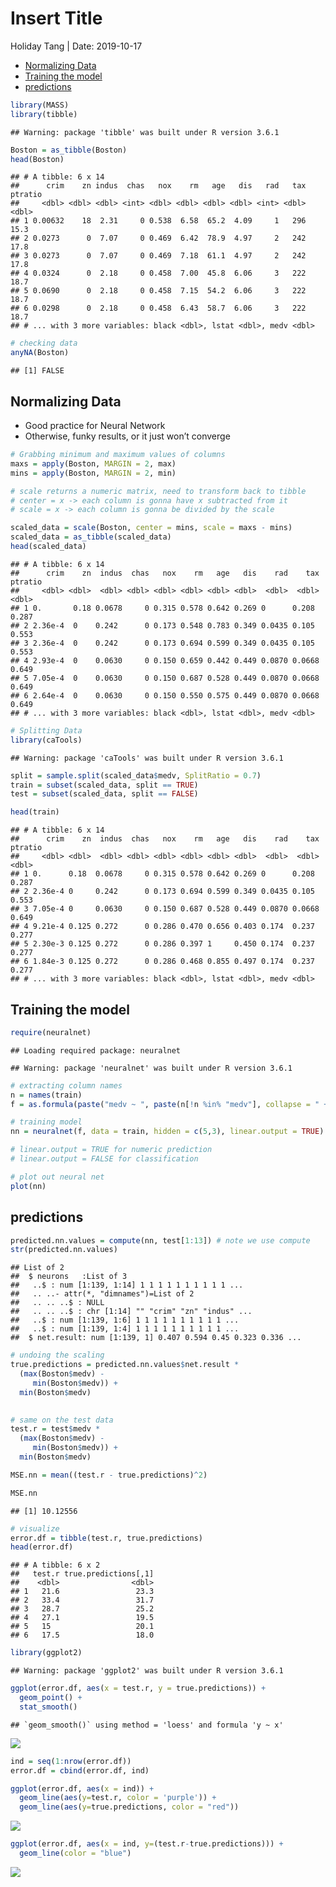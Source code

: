 Insert Title
================
Holiday Tang
| Date: 2019-10-17

  - [Normalizing Data](#normalizing-data)
  - [Training the model](#training-the-model)
  - [predictions](#predictions)

``` r
library(MASS)
library(tibble)
```

    ## Warning: package 'tibble' was built under R version 3.6.1

``` r
Boston = as_tibble(Boston)
head(Boston)
```

    ## # A tibble: 6 x 14
    ##      crim    zn indus  chas   nox    rm   age   dis   rad   tax ptratio
    ##     <dbl> <dbl> <dbl> <int> <dbl> <dbl> <dbl> <dbl> <int> <dbl>   <dbl>
    ## 1 0.00632    18  2.31     0 0.538  6.58  65.2  4.09     1   296    15.3
    ## 2 0.0273      0  7.07     0 0.469  6.42  78.9  4.97     2   242    17.8
    ## 3 0.0273      0  7.07     0 0.469  7.18  61.1  4.97     2   242    17.8
    ## 4 0.0324      0  2.18     0 0.458  7.00  45.8  6.06     3   222    18.7
    ## 5 0.0690      0  2.18     0 0.458  7.15  54.2  6.06     3   222    18.7
    ## 6 0.0298      0  2.18     0 0.458  6.43  58.7  6.06     3   222    18.7
    ## # ... with 3 more variables: black <dbl>, lstat <dbl>, medv <dbl>

``` r
# checking data
anyNA(Boston)
```

    ## [1] FALSE

## Normalizing Data

  - Good practice for Neural Network
  - Otherwise, funky results, or it just won’t converge

<!-- end list -->

``` r
# Grabbing minimum and maximum values of columns
maxs = apply(Boston, MARGIN = 2, max)
mins = apply(Boston, MARGIN = 2, min)

# scale returns a numeric matrix, need to transform back to tibble
# center = x -> each column is gonna have x subtracted from it
# scale = x -> each column is gonna be divided by the scale 

scaled_data = scale(Boston, center = mins, scale = maxs - mins)
scaled_data = as_tibble(scaled_data)
head(scaled_data)
```

    ## # A tibble: 6 x 14
    ##      crim    zn  indus  chas   nox    rm   age   dis    rad    tax ptratio
    ##     <dbl> <dbl>  <dbl> <dbl> <dbl> <dbl> <dbl> <dbl>  <dbl>  <dbl>   <dbl>
    ## 1 0.       0.18 0.0678     0 0.315 0.578 0.642 0.269 0      0.208    0.287
    ## 2 2.36e-4  0    0.242      0 0.173 0.548 0.783 0.349 0.0435 0.105    0.553
    ## 3 2.36e-4  0    0.242      0 0.173 0.694 0.599 0.349 0.0435 0.105    0.553
    ## 4 2.93e-4  0    0.0630     0 0.150 0.659 0.442 0.449 0.0870 0.0668   0.649
    ## 5 7.05e-4  0    0.0630     0 0.150 0.687 0.528 0.449 0.0870 0.0668   0.649
    ## 6 2.64e-4  0    0.0630     0 0.150 0.550 0.575 0.449 0.0870 0.0668   0.649
    ## # ... with 3 more variables: black <dbl>, lstat <dbl>, medv <dbl>

``` r
# Splitting Data
library(caTools)
```

    ## Warning: package 'caTools' was built under R version 3.6.1

``` r
split = sample.split(scaled_data$medv, SplitRatio = 0.7)
train = subset(scaled_data, split == TRUE)
test = subset(scaled_data, split == FALSE)

head(train)
```

    ## # A tibble: 6 x 14
    ##      crim    zn  indus  chas   nox    rm   age   dis    rad    tax ptratio
    ##     <dbl> <dbl>  <dbl> <dbl> <dbl> <dbl> <dbl> <dbl>  <dbl>  <dbl>   <dbl>
    ## 1 0.      0.18  0.0678     0 0.315 0.578 0.642 0.269 0      0.208    0.287
    ## 2 2.36e-4 0     0.242      0 0.173 0.694 0.599 0.349 0.0435 0.105    0.553
    ## 3 7.05e-4 0     0.0630     0 0.150 0.687 0.528 0.449 0.0870 0.0668   0.649
    ## 4 9.21e-4 0.125 0.272      0 0.286 0.470 0.656 0.403 0.174  0.237    0.277
    ## 5 2.30e-3 0.125 0.272      0 0.286 0.397 1     0.450 0.174  0.237    0.277
    ## 6 1.84e-3 0.125 0.272      0 0.286 0.468 0.855 0.497 0.174  0.237    0.277
    ## # ... with 3 more variables: black <dbl>, lstat <dbl>, medv <dbl>

## Training the model

``` r
require(neuralnet)
```

    ## Loading required package: neuralnet

    ## Warning: package 'neuralnet' was built under R version 3.6.1

``` r
# extracting column names
n = names(train)
f = as.formula(paste("medv ~ ", paste(n[!n %in% "medv"], collapse = " + ")))

# training model
nn = neuralnet(f, data = train, hidden = c(5,3), linear.output = TRUE)

# linear.output = TRUE for numeric prediction
# linear.output = FALSE for classification

# plot out neural net
plot(nn)
```

## predictions

``` r
predicted.nn.values = compute(nn, test[1:13]) # note we use compute
str(predicted.nn.values)
```

    ## List of 2
    ##  $ neurons   :List of 3
    ##   ..$ : num [1:139, 1:14] 1 1 1 1 1 1 1 1 1 1 ...
    ##   .. ..- attr(*, "dimnames")=List of 2
    ##   .. .. ..$ : NULL
    ##   .. .. ..$ : chr [1:14] "" "crim" "zn" "indus" ...
    ##   ..$ : num [1:139, 1:6] 1 1 1 1 1 1 1 1 1 1 ...
    ##   ..$ : num [1:139, 1:4] 1 1 1 1 1 1 1 1 1 1 ...
    ##  $ net.result: num [1:139, 1] 0.407 0.594 0.45 0.323 0.336 ...

``` r
# undoing the scaling
true.predictions = predicted.nn.values$net.result * 
  (max(Boston$medv) - 
     min(Boston$medv)) + 
  min(Boston$medv) 
  

# same on the test data
test.r = test$medv * 
  (max(Boston$medv) - 
     min(Boston$medv)) + 
  min(Boston$medv) 

MSE.nn = mean((test.r - true.predictions)^2)

MSE.nn
```

    ## [1] 10.12556

``` r
# visualize
error.df = tibble(test.r, true.predictions)
head(error.df)
```

    ## # A tibble: 6 x 2
    ##   test.r true.predictions[,1]
    ##    <dbl>                <dbl>
    ## 1   21.6                 23.3
    ## 2   33.4                 31.7
    ## 3   28.7                 25.2
    ## 4   27.1                 19.5
    ## 5   15                   20.1
    ## 6   17.5                 18.0

``` r
library(ggplot2)
```

    ## Warning: package 'ggplot2' was built under R version 3.6.1

``` r
ggplot(error.df, aes(x = test.r, y = true.predictions)) + 
  geom_point() + 
  stat_smooth()
```

    ## `geom_smooth()` using method = 'loess' and formula 'y ~ x'

![](Neural_Net__neuralnet__-_regression_files/figure-gfm/unnamed-chunk-5-1.png)<!-- -->

``` r
ind = seq(1:nrow(error.df))
error.df = cbind(error.df, ind)

ggplot(error.df, aes(x = ind)) + 
  geom_line(aes(y=test.r, color = 'purple')) + 
  geom_line(aes(y=true.predictions, color = "red"))
```

![](Neural_Net__neuralnet__-_regression_files/figure-gfm/unnamed-chunk-5-2.png)<!-- -->

``` r
ggplot(error.df, aes(x = ind, y=(test.r-true.predictions))) + 
  geom_line(color = "blue")
```

![](Neural_Net__neuralnet__-_regression_files/figure-gfm/unnamed-chunk-5-3.png)<!-- -->

